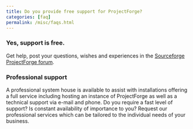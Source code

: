 ```yaml
---
title: Do you provide free support for ProjectForge?
categories: [faq]
permalink: /misc/faqs.html
---
```


### Yes, support is free.

Get help, post your questions, wishes and experiences in the [Sourceforge ProjectForge forum](
https://sourceforge.net/p/pforge/discussion/1268364).

### Professional support

A professional system house is available to assist with installations offering a full service including hosting an instance of ProjectForge as well as a technical support via e-mail and phone.
Do you require a fast level of support? Is constant availability of importance to you? Request our professional services which can be tailored to the individual needs of your business.
